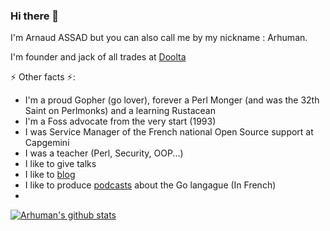 ### Hi there 👋

I'm Arnaud ASSAD but you can also call me by my nickname : Arhuman.

I'm founder and jack of all trades at [Doolta](https://www.doolta.com)

⚡ Other facts ⚡:
* I'm a proud Gopher (go lover), forever a Perl Monger (and was the 32th Saint on Perlmonks) and a learning Rustacean
* I'm a Foss advocate from the very start (1993)
* I was Service Manager of the French national Open Source support at Capgemini
* I was a teacher (Perl, Security, OOP...)
* I like to give talks
* I like to [blog](https://blog.assad.fr)
* I like to produce [podcasts](https://gofr.fm) about the Go langague (In French)
* 
[![Arhuman's github stats](https://github-readme-stats.vercel.app/api?username=arhuman&show_icons=true&theme=outrun)](https://github.com/arhuman/github-readme-stats)
<!--
**arhuman/arhuman** is a ✨ _special_ ✨ repository because its `README.md` (this file) appears on your GitHub profile.

Here are some ideas to get you started:

- 🔭 I’m currently working on ...
- 🌱 I’m currently learning ...
- 👯 I’m looking to collaborate on ...
- 🤔 I’m looking for help with ...
- 💬 Ask me about ...
- 📫 How to reach me: ...
- 😄 Pronouns: ...
- ⚡ Fun fact: ...
-->
